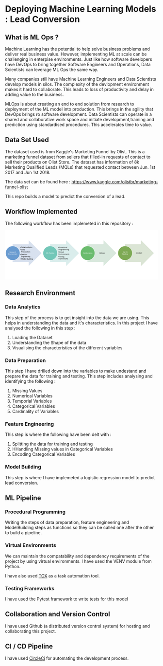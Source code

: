 # Deploying Machine Learning Models : Lead Conversion


## What is ML Ops ? 

Machine Learning has the potential to help solve business problems and deliver real business value. However, implementing ML at scale can be challenging in enterpise environments. Just like how software developers have DevOps to bring together Software Engineers and Operations, Data Scientists can leverage ML Ops the same way.

Many companies still have Machine Learning Engineers and Data Scientists develop models in silos. The complexity of the devlopment environment makes it hard to collaborate. This leads to loss of productivity and delay in adding value to the business. 

MLOps is about creating an end to end solution from research to deployment of the ML model into production. This brings in the agility that DevOps brings ro software development. Data Scientists can operate in a shared and collaborative work space and initiate development,training and prediction using standardised procedures. This accelerates time to value. 

## Data Set Used 

The dataset used is from Kaggle's Marketing Funnel by Olist. This is a marketing funnel dataset from sellers that filled-in requests of contact to sell their products on Olist Store. The dataset has information of 8k Marketing Qualified Leads (MQLs) that requested contact between Jun. 1st 2017 and Jun 1st 2018.

The data set can be found here : https://www.kaggle.com/olistbr/marketing-funnel-olist

This repo builds a model to predict the conversion of a lead. 

## Workflow Implemented 

The following workflow has been implemeted in this repository : 

![Alt text](https://github.com/supriyaarun27/lead_prediction/blob/master/Screenshot%202020-06-08%20at%203.50.52%20PM.png "WorkFlow")

## Research Environment

### Data Analytics 
This step of the process is to get insight into the data we are using. This helps in understanding the data and it's characteristics. In this project I have analysed the following in this step : 
1. Loading the Dataset 
2. Understanding the Shape of the data
3. Visualising the characteristics of the different variables 

### Data Preparation 
This step I have drilled down into the variables to make undestand and prepare the data for training and testing. 
This step includes analysing and identifying the following : 
1. Missing Values 
2. Numerical Variables 
3. Temporial Variables 
4. Categorical Variables 
5. Cardinality of Variables 

### Feature Engineering
This step is where the following have been delt with : 
1. Splitting the data for training and testing 
2. HHandling Missing values in Categorical Variables 
3. Encoding Categorical Variables 

### Model Building 
This step is where I have implemeted a logistic regression model to predict lead conversion. 

## ML Pipeline 

### Procedural Programming 

Writing the steps of data preparation, feature engineering and ModelBuilding steps as functions so they can be called one after the other to build a pipeline. 

### Virtual Environments 

We can maintain the compatability and dependency requirements of the project by using virtual environments. I have used the VENV module from Python. 

I have also used [TOX](https://pypi.org/project/tox/) as a task automation tool.

### Testing Frameworks 

I have used the Pytest framework to write tests for this model

## Collaboration and Version Control

I have used Github (a distributed version control system) for hosting and collaborating this project.

## CI / CD Pipeline 

I have used [CircleCi](https://circleci.com/) for automating the development process. 

